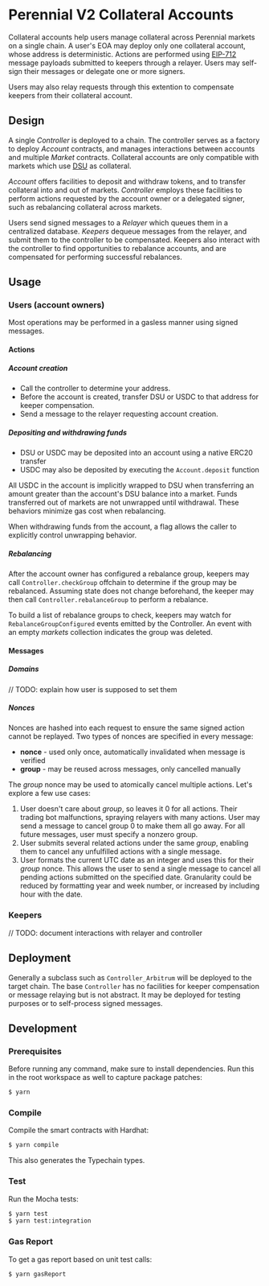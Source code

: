 # Perennial V2 Collateral Accounts

Collateral accounts help users manage collateral across Perennial markets on a single chain. A user's EOA may deploy only one collateral account, whose address is deterministic. Actions are performed using [EIP-712](https://eips.ethereum.org/EIPS/eip-712) message payloads submitted to keepers through a relayer. Users may self-sign their messages or delegate one or more signers.

Users may also relay requests through this extention to compensate keepers from their collateral account.

## Design

A single _Controller_ is deployed to a chain.  The controller serves as a factory to deploy _Account_ contracts, and manages interactions between accounts and multiple _Market_ contracts.  Collateral accounts are only compatible with markets which use [DSU](https://www.dsu.money/) as collateral.

_Account_ offers facilities to deposit and withdraw tokens, and to transfer collateral into and out of markets. _Controller_ employs these facilities to perform actions requested by the account owner or a delegated signer, such as rebalancing collateral across markets.

Users send signed messages to a _Relayer_ which queues them in a centralized database.  _Keepers_ dequeue messages from the relayer, and submit them to the controller to be compensated.  Keepers also  interact with the controller to find opportunities to rebalance accounts, and are compensated for performing successful rebalances.

## Usage

### Users (account owners)
Most operations may be performed in a gasless manner using signed messages.

#### Actions

##### Account creation
- Call the controller to determine your address.
- Before the account is created, transfer DSU or USDC to that address for keeper compensation.
- Send a message to the relayer requesting account creation.

##### Depositing and withdrawing funds
- DSU or USDC may be deposited into an account using a native ERC20 transfer
- USDC may also be deposited by executing the `Account.deposit` function

All USDC in the account is implicitly wrapped to DSU when transferring an amount greater than the account's DSU balance into a market. Funds transferred out of markets are not unwrapped until withdrawal. These behaviors minimize gas cost when rebalancing.

When withdrawing funds from the account, a flag allows the caller to explicitly control unwrapping behavior.

##### Rebalancing
After the account owner has configured a rebalance group, keepers may call `Controller.checkGroup` offchain to determine if the group may be rebalanced. Assuming state does not change beforehand, the keeper may then call `Controller.rebalanceGroup` to perform a rebalance.

To build a list of rebalance groups to check, keepers may watch for `RebalanceGroupConfigured` events emitted by the Controller. An event with an empty _markets_ collection indicates the group was deleted.

#### Messages

##### Domains
// TODO: explain how user is supposed to set them

##### Nonces
Nonces are hashed into each request to ensure the same signed action cannot be replayed. Two types of nonces are specified in every message:
- __nonce__ - used only once, automatically invalidated when message is verified
- __group__ - may be reused across messages, only cancelled manually

The _group_ nonce may be used to atomically cancel multiple actions. Let's explore a few use cases:
1. User doesn't care about _group_, so leaves it 0 for all actions. Their trading bot malfunctions, spraying relayers with many actions. User may send a message to cancel group 0 to make them all go away. For all future messages, user must specify a nonzero group.
1. User submits several related actions under the same _group_, enabling them to cancel any unfulfilled actions with a single message.
1. User formats the current UTC date as an integer and uses this for their _group_ nonce. This allows the user to send a single message to cancel all pending actions submitted on the specified date. Granularity could be reduced by formatting year and week number, or increased by including hour with the date.

### Keepers
// TODO: document interactions with relayer and controller

## Deployment
Generally a subclass such as `Controller_Arbitrum` will be deployed to the target chain. The base `Controller` has no facilities for keeper compensation or message relaying but is not abstract. It may be deployed for testing purposes or to self-process signed messages.

## Development

### Prerequisites

Before running any command, make sure to install dependencies. Run this in the root workspace as well to capture package patches:

```sh
$ yarn
```

### Compile

Compile the smart contracts with Hardhat:

```sh
$ yarn compile
```

This also generates the Typechain types.

### Test

Run the Mocha tests:

```sh
$ yarn test
$ yarn test:integration
```

### Gas Report

To get a gas report based on unit test calls:

```sh
$ yarn gasReport
```